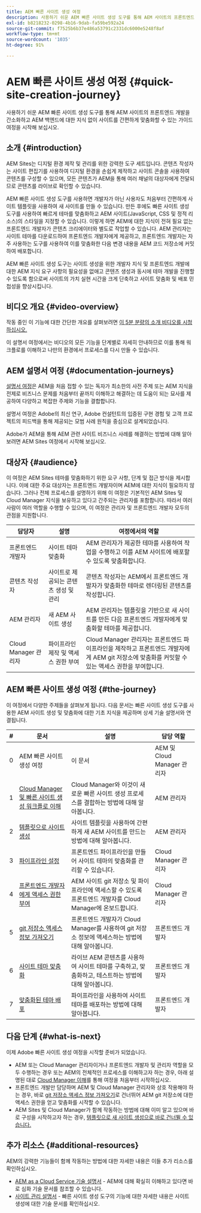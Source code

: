 ```yaml
---
title: AEM 빠른 사이트 생성 여정
description: 사용하기 쉬운 AEM 빠른 사이트 생성 도구를 통해 AEM 사이트의 프론트엔드 개발을 간소화하고 AEM 백엔드에 대한 지식 없이 사이트를 간편하게 맞춤화할 수 있는 가이드 여정을 시작해 보십시오.
exl-id: b8218232-0298-4b16-9dab-fa59be592a24
source-git-commit: f7525b6b37e486a53791c2331dc6000e5248f8af
workflow-type: tm+mt
source-wordcount: '1035'
ht-degree: 91%

---
```


# AEM 빠른 사이트 생성 여정 {#quick-site-creation-journey}

사용하기 쉬운 AEM 빠른 사이트 생성 도구를 통해 AEM 사이트의 프론트엔드 개발을 간소화하고 AEM 백엔드에 대한 지식 없이 사이트를 간편하게 맞춤화할 수 있는 가이드 여정을 시작해 보십시오.

## 소개 {#introduction}

AEM Sites는 디지털 환경 제작 및 관리를 위한 강력한 도구 세트입니다. 콘텐츠 작성자는 사이트 편집기를 사용하여 디지털 환경을 손쉽게 제작하고 사이트 콘솔을 사용하여 콘텐츠를 구성할 수 있으며, 모든 콘텐츠가 AEM을 통해 여러 채널의 대상자에게 전달되므로 콘텐츠를 라이브로 확인할 수 있습니다.

AEM 빠른 사이트 생성 도구를 사용하면 개발자가 아닌 사용자도 처음부터 간편하게 사이트 템플릿을 사용하여 새 사이트를 만들 수 있습니다. 만든 후에도 빠른 사이트 생성 도구를 사용하여 빠르게 테마를 맞춤화하고 AEM 사이트(JavaScript, CSS 및 정적 리소스)의 스타일을 지정할 수 있습니다. 이렇게 하면 AEM에 대한 지식이 전혀 필요 없는 프론트엔드 개발자가 콘텐츠 크리에이터와 별도로 작업할 수 있습니다. AEM 관리자는 사이트 테마를 다운로드하여 프론트엔드 개발자에게 제공하고, 프론트엔드 개발자는 자주 사용하는 도구를 사용하여 이를 맞춤화한 다음 변경 내용을 AEM 코드 저장소에 커밋하여 배포합니다.

AEM 빠른 사이트 생성 도구는 사이트 생성을 위한 개발자 지식 및 프론트엔드 개발에 대한 AEM 지식 요구 사항의 필요성을 없애고 콘텐츠 생성과 동시에 테마 개발을 진행할 수 있도록 함으로써 사이트의 가치 실현 시간을 크게 단축하고 사이트 맞춤화 및 배포 민첩성을 향상시킵니다.

## 비디오 개요 {#video-overview}

작동 중인 이 기능에 대한 간단한 개요를 살펴보려면 [이 5분 분량의 소개 비디오를 시청하십시오.](https://www.youtube.com/watch?v=NQeQ1jZ7ZBw)

이 설명서 여정에서는 비디오의 모든 기능을 단계별로 자세히 안내하므로 이를 통해 워크플로를 이해하고 나만의 환경에서 프로세스를 다시 만들 수 있습니다.

## AEM 설명서 여정 {#documentation-journeys}

[설명서 여정](/help/journey-documentation/documentation-journeys.md)은 AEM을 처음 접할 수 있는 독자가 최소한의 사전 주제 또는 AEM 지식을 전제로 비즈니스 문제를 처음부터 끝까지 이해하고 해결하는 데 도움이 되는 묘사를 제공하여 다양하고 복잡한 주제와 기능을 결합합니다.

설명서 여정은 Adobe의 최신 연구, Adobe 컨설턴트의 입증된 구현 경험 및 고객 프로젝트의 피드백을 통해 제공되는 모범 사례 원칙을 중심으로 설계되었습니다.

Adobe가 AEM을 통해 AEM 관련 사이트 비즈니스 사례를 해결하는 방법에 대해 알아보려면 AEM Sites 여정에서 시작해 보십시오.

## 대상자 {#audience}

이 여정은 AEM Sites 테마를 맞춤화하기 위한 요구 사항, 단계 및 접근 방식을 제시합니다. 이에 대한 주요 대상자는 프론트엔드 개발자이며 AEM에 대한 지식이 필요하지 않습니다. 그러나 전체 프로세스를 설명하기 위해 이 여정은 기본적인 AEM Sites 및 Cloud Manager 지식을 보유하고 있다고 간주되는 관리자를 포함합니다. 따라서 여러 사람이 여러 역할을 수행할 수 있으며, 이 여정은 관리자 및 프론트엔드 개발자 모두의 관점을 지원합니다.

| 담당자 | 설명 | 여정에서의 역할 |
|---|---|---|
| 프론트엔드 개발자 | 사이트 테마 맞춤화 | AEM 관리자가 제공한 테마를 사용하여 작업을 수행하고 이를 AEM 사이트에 배포할 수 있도록 맞춤화합니다. |
| 콘텐츠 작성자 | 사이트로 제공되는 콘텐츠 생성 및 관리 | 콘텐츠 작성자는 AEM에서 프론트엔드 개발자가 맞춤화한 테마로 렌더링된 콘텐츠를 작성합니다. |
| AEM 관리자 | 새 AEM 사이트 생성 | AEM 관리자는 템플릿을 기반으로 새 사이트를 만든 다음 프론트엔드 개발자에게 맞춤화할 테마를 제공합니다. |
| Cloud Manager 관리자 | 파이프라인 제작 및 액세스 권한 부여 | Cloud Manager 관리자는 프론트엔드 파이프라인을 제작하고 프론트엔드 개발자에게 AEM git 저장소에 맞춤화를 커밋할 수 있는 액세스 권한을 부여합니다. |

## AEM 빠른 사이트 생성 여정 {#the-journey}

이 여정에서 다양한 주제들을 살펴보게 됩니다. 다음 문서는 빠른 사이트 생성 도구를 사용한 AEM 사이트 생성 및 맞춤화에 대한 기초 지식을 제공하며 상세 기술 설명서와 연결됩니다.

| # | 문서 | 설명 | 담당 역할 |
|---|---|---|--|
| 0 | AEM 빠른 사이트 생성 여정 | 이 문서 | AEM 및 Cloud Manager 관리자 |
| 1 | [Cloud Manager 및 빠른 사이트 생성 워크플로 이해](cloud-manager.md) | Cloud Manager와 이것이 새로운 빠른 사이트 생성 프로세스를 결합하는 방법에 대해 알아봅니다. | AEM 관리자 |
| 2 | [템플릿으로 사이트 생성](create-site.md) | 사이트 템플릿을 사용하여 간편하게 새 AEM 사이트를 만드는 방법에 대해 알아봅니다. | AEM 관리자 |
| 3 | [파이프라인 설정](pipeline-setup.md) | 프론트엔드 파이프라인을 만들어 사이트 테마의 맞춤화를 관리할 수 있습니다. | Cloud Manager 관리자 |
| 4 | [프론트엔드 개발자에게 액세스 권한 부여](grant-access.md) | AEM 사이트 git 저장소 및 파이프라인에 액세스할 수 있도록 프론트엔드 개발자를 Cloud Manager에 온보드합니다. | Cloud Manager 관리자 |
| 5 | [git 저장소 액세스 정보 가져오기](retrieve-access.md) | 프론트엔드 개발자가 Cloud Manager를 사용하여 git 저장소 정보에 액세스하는 방법에 대해 알아봅니다. | 프론트엔드 개발자 |
| 6 | [사이트 테마 맞춤화](customize-theme.md) | 라이브 AEM 콘텐츠를 사용하여 사이트 테마를 구축하고, 맞춤화하고, 테스트하는 방법에 대해 알아봅니다. | 프론트엔드 개발자 |
| 7 | [맞춤화된 테마 배포](deploy-theme.md) | 파이프라인을 사용하여 사이트 테마를 배포하는 방법에 대해 알아봅니다. | 프론트엔드 개발자 |

## 다음 단계 {#what-is-next}

이제 Adobe 빠른 사이트 생성 여정을 시작할 준비가 되었습니다.

* AEM 또는 Cloud Manager 관리자이거나 프론트엔드 개발자 및 관리자 역할을 모두 수행하는 경우 또는 AEM의 전체적인 프로세스를 이해하고자 하는 경우, 아래 설명된 대로 [Cloud Manager 이해](cloud-manager.md)를 통해 여정을 처음부터 시작하십시오.
* 프론트엔드 개발만 담당하며 AEM 및 Cloud Manager 관리자와 상호 작용해야 하는 경우, 바로 [git 저장소 액세스 정보 가져오기](retrieve-access.md)로 건너뛰어 AEM git 저장소에 대한 액세스 권한을 얻고 맞춤화를 시작할 수 있습니다.
* AEM Sites 및 Cloud Manager가 함께 작동하는 방법에 대해 이미 알고 있으며 바로 구성을 시작하고자 하는 경우, [템플릿으로 새 사이트 생성으로 바로 건너뛸 수 있습니다.](create-site.md)

## 추가 리소스 {#additional-resources}

AEM의 강력한 기능들이 함께 작동하는 방법에 대한 자세한 내용은 이들 추가 리소스를 확인하십시오.

* [AEM as a Cloud Service 기술 설명서](https://experienceleague.adobe.com/docs/experience-manager-cloud-service.html) - AEM에 대해 확실히 이해하고 있다면 바로 심화 기술 문서를 참조할 수 있습니다.
* [사이트 관리 설명서](/help/sites-cloud/administering/site-creation/create-site.md) - 빠른 사이트 생성 도구의 기능에 대한 자세한 내용은 사이트 생성에 대한 기술 문서를 확인하십시오.
